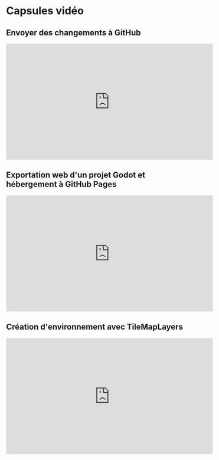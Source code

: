# Capsules vidéo

## Envoyer des changements à GitHub

<iframe width="560" height="315" src="https://www.youtube.com/embed/OB_d2Q25oec?si=zzOrRqnvJylDoeVY" title="YouTube video player" frameborder="0" allow="accelerometer; autoplay; clipboard-write; encrypted-media; gyroscope; picture-in-picture; web-share" referrerpolicy="strict-origin-when-cross-origin" allowfullscreen></iframe>

## Exportation web d'un projet Godot et hébergement à GitHub Pages

<iframe width="560" height="315" src="https://www.youtube.com/embed/tfA_toMftUc?si=PaaBinLe4fQOn1xd" title="YouTube video player" frameborder="0" allow="accelerometer; autoplay; clipboard-write; encrypted-media; gyroscope; picture-in-picture; web-share" referrerpolicy="strict-origin-when-cross-origin" allowfullscreen></iframe>

## Création d'environnement avec TileMapLayers

<iframe width="560" height="315" src="https://www.youtube.com/embed/B_y0oJMRjSs?si=X5wAZN2A8udx01Hw" title="YouTube video player" frameborder="0" allow="accelerometer; autoplay; clipboard-write; encrypted-media; gyroscope; picture-in-picture; web-share" referrerpolicy="strict-origin-when-cross-origin" allowfullscreen></iframe>